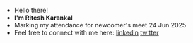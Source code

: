- Hello there!
- **I'm Ritesh Karankal**
- Marking my attendance for newcomer's meet 24 Jun 2025
- Feel free to connect with me here:
[linkedin](https://www.linkedin.com/in/riteshkarankal/)
[twitter](https://x.com/riteshk_twt)
